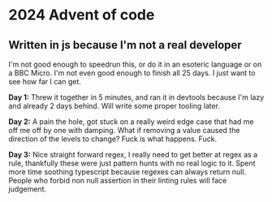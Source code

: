 # 2024 Advent of code
## Written in js because I'm not a real developer

I'm not good enough to speedrun this, or do it in an esoteric language or on a BBC Micro. I'm not even good enough to finish all 25 days. I just want to see how far I can get.

**Day 1:** Threw it together in 5 minutes, and ran it in devtools because I'm lazy and already 2 days behind. Will write some proper tooling later. 

**Day 2:** A pain the hole, got stuck on a really weird edge case that had me off me off by one with damping. What if removing a value caused the direction of the levels to change? Fuck is what happens. Fuck.

**Day 3:** Nice straight forward regex, I really need to get better at regex as a rule, thankfully these were just pattern hunts with no real logic to it. Spent more time soothing typescript because regexes can always return null. People who forbid non null assertion in their linting rules will face judgement. 